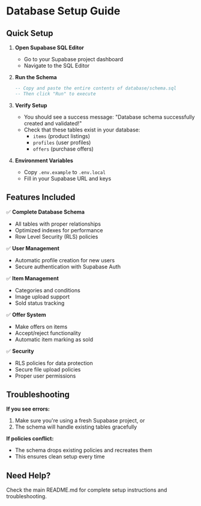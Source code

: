 # Database Setup Guide

## Quick Setup

1. **Open Supabase SQL Editor**
   - Go to your Supabase project dashboard
   - Navigate to the SQL Editor

2. **Run the Schema**
   ```sql
   -- Copy and paste the entire contents of database/schema.sql
   -- Then click "Run" to execute
   ```

3. **Verify Setup**
   - You should see a success message: "Database schema successfully created and validated!"
   - Check that these tables exist in your database:
     - `items` (product listings)
     - `profiles` (user profiles)  
     - `offers` (purchase offers)

4. **Environment Variables**
   - Copy `.env.example` to `.env.local`
   - Fill in your Supabase URL and keys

## Features Included

✅ **Complete Database Schema**
- All tables with proper relationships
- Optimized indexes for performance
- Row Level Security (RLS) policies

✅ **User Management**
- Automatic profile creation for new users
- Secure authentication with Supabase Auth

✅ **Item Management**
- Categories and conditions
- Image upload support
- Sold status tracking

✅ **Offer System**
- Make offers on items
- Accept/reject functionality
- Automatic item marking as sold

✅ **Security**
- RLS policies for data protection
- Secure file upload policies
- Proper user permissions

## Troubleshooting

**If you see errors:**
1. Make sure you're using a fresh Supabase project, or
2. The schema will handle existing tables gracefully

**If policies conflict:**
- The schema drops existing policies and recreates them
- This ensures clean setup every time

## Need Help?

Check the main README.md for complete setup instructions and troubleshooting.
